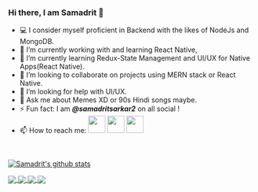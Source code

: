 ### Hi there, I am Samadrit 👋
- 💻 I consider myself proficient in Backend with the likes of NodeJs and MongoDB.
- 🔭 I’m currently working with and learning React Native,
- 🌱 I’m currently learning Redux-State Management and UI/UX for Native Apps(React Native).
- 👯 I’m looking to collaborate on projects using MERN stack or React Native.
- 🤔 I’m looking for help with UI/UX. 
- 💬 Ask me about Memes XD or 90s Hindi songs maybe.
- ⚡ Fun fact: I am ***@samadritsarkar2*** on all social !
- 📫 How to reach me: 
 [<img src="https://img.icons8.com/fluent/48/000000/instagram-new.png" width="35" height="35"/>](https://www.instagram.com/samadritsarkar2) [<img src="https://img.icons8.com/color/48/000000/linkedin.png" width="35" height="35"/>](https://www.linkedin.com/in/samadritsarkar2/) [<img src="https://img.icons8.com/color/48/000000/twitter.png" width="35" height="35"/>](https://twitter.com/samadritsarkar2)

<br>

[![Samadrit's github stats](https://github-readme-stats.vercel.app/api?username=samadritsarkar2&theme=react)](https://github.com/samadritsarkar2)

<a href="https://github.com/samadritsarkar2/spotifyDown">
  <img src="https://github-readme-stats.vercel.app/api/pin/?username=samadritsarkar2&repo=spotifyDown&theme=react" align="center" />
</a>

<a href="https://github.com/samadritsarkar2/bttv2">
  <img src="https://github-readme-stats-sam.vercel.app/api/pin/?username=samadritsarkar2&repo=bttv2&theme=react" align="center" />
</a>

<a href="https://github.com/samadritsarkar2/sp-blog">
  <img src="https://github-readme-stat-sam.vercel.app/api/pin/?username=samadritsarkar2&repo=sp-blog&theme=react" align="center" />
</a>

<a href="https://github.com/samadritsarkar2/thePerfectShot">
  <img src="https://github-readme-stats-sam.vercel.app/api/pin/?username=samadritsarkar2&repo=thePerfectShot&theme=react" align="center" />
</a>


